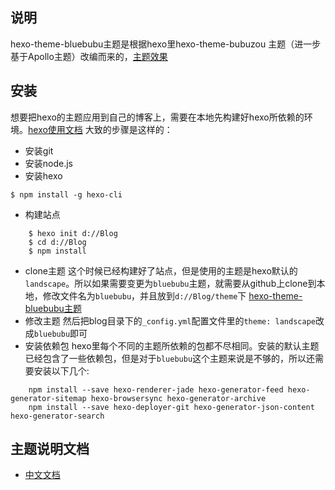 ## 说明

hexo-theme-bluebubu主题是根据hexo里hexo-theme-bubuzou 主题（进一步基于Apollo主题）改编而来的，[主题效果](http://retchart.github.io)

## 安装
想要把hexo的主题应用到自己的博客上，需要在本地先构建好hexo所依赖的环境。[hexo使用文档](https://hexo.io/zh-cn/docs/index.html)
大致的步骤是这样的：
- 安装git
- 安装node.js
- 安装hexo

``` 
$ npm install -g hexo-cli
```
- 构建站点

```
    $ hexo init d://Blog
    $ cd d://Blog
    $ npm install
```

- clone主题
这个时候已经构建好了站点，但是使用的主题是hexo默认的`landscape`。所以如果需要变更为`bluebubu`主题，就需要从github上clone到本地，修改文件名为`bluebubu`，并且放到`d://Blog/theme`下
[hexo-theme-bluebubu主题](https://github.com/retchart/hexo-theme-bluebubu)
- 修改主题
然后把blog目录下的`_config.yml`配置文件里的`theme: landscape`改成`bluebubu`即可
- 安装依赖包
hexo里每个不同的主题所依赖的包都不尽相同。安装的默认主题已经包含了一些依赖包，但是对于`bluebubu`这个主题来说是不够的，所以还需要安装以下几个:

```
    npm install --save hexo-renderer-jade hexo-generator-feed hexo-generator-sitemap hexo-browsersync hexo-generator-archive
    npm install --save hexo-deployer-git hexo-generator-json-content hexo-generator-search
```

## 主题说明文档

- [中文文档](https://github.com/retchart/hexo-theme-bluebubu/blob/master/doc/doc-zh.md)

